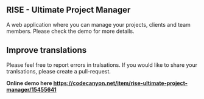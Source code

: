 RISE - Ultimate Project Manager
--------------
A web application where you can manage your projects, clients and team members.
Please check the demo for more details.

Improve translations
--------------
Please feel free to report errors in tralsations. 
If you would like to share your tranlsations, please create a pull-request.

**Online demo here https://codecanyon.net/item/rise-ultimate-project-manager/15455641**
